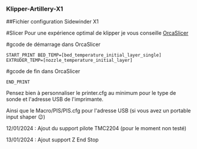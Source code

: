 ### Klipper-Artillery-X1
##Fichier configuration Sidewinder X1

#Slicer
Pour une expérience optimal de klipper je vous conseille [OrcaSlicer](https://github.com/SoftFever/OrcaSlicer/releases)

#gcode de démarrage dans OrcaSlicer
```
START_PRINT BED_TEMP=[bed_temperature_initial_layer_single] EXTRUDER_TEMP=[nozzle_temperature_initial_layer]
```
#gcode de fin dans OrcaSlicer
```
END_PRINT
```

Pensez bien à personnaliser le printer.cfg au minimum pour le type de sonde et l'adresse USB de l'imprimante.

Ainsi que le Macro/PIS/PIS.cfg pour l'adresse USB (si vous avez un portable input shaper 😉)

12/01/2024 : Ajout du support pilote TMC2204 (pour le moment non testé)

13/01/2024 : Ajout support Z End Stop
